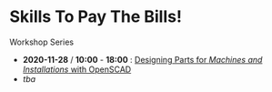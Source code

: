 # Skills To Pay The Bills!


Workshop Series
- **2020-11-28** / **10:00** - **18:00** : [Designing Parts for *Machines and Installations* with OpenSCAD](openscad)
- *tba*